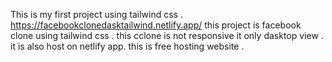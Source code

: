 This is my first project using tailwind css .
https://facebookclonedasktailwind.netlify.app/
this project is facebook clone using tailwind css  . this cclone is not responsive it only dasktop view  .
it is also host on netlify app. this is free hosting website .
